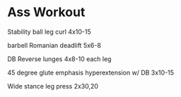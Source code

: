 # Ass Workout 

Stability ball leg curl 4x10-15

barbell Romanian deadlift 5x6-8

DB Reverse lunges 4x8-10 each leg 

45 degree glute emphasis hyperextension w/ DB 3x10-15

Wide stance leg press 2x30,20
